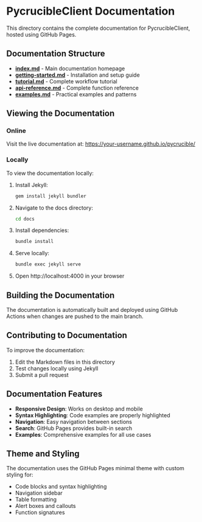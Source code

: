 # PycrucibleClient Documentation

This directory contains the complete documentation for PycrucibleClient, hosted using GitHub Pages.

## Documentation Structure

- **[index.md](index.md)** - Main documentation homepage
- **[getting-started.md](getting-started.md)** - Installation and setup guide
- **[tutorial.md](tutorial.md)** - Complete workflow tutorial
- **[api-reference.md](api-reference.md)** - Complete function reference
- **[examples.md](examples.md)** - Practical examples and patterns

## Viewing the Documentation

### Online
Visit the live documentation at: https://your-username.github.io/pycrucible/

### Locally
To view the documentation locally:

1. Install Jekyll:
   ```bash
   gem install jekyll bundler
   ```

2. Navigate to the docs directory:
   ```bash
   cd docs
   ```

3. Install dependencies:
   ```bash
   bundle install
   ```

4. Serve locally:
   ```bash
   bundle exec jekyll serve
   ```

5. Open http://localhost:4000 in your browser

## Building the Documentation

The documentation is automatically built and deployed using GitHub Actions when changes are pushed to the main branch.

## Contributing to Documentation

To improve the documentation:

1. Edit the Markdown files in this directory
2. Test changes locally using Jekyll
3. Submit a pull request

## Documentation Features

- **Responsive Design**: Works on desktop and mobile
- **Syntax Highlighting**: Code examples are properly highlighted
- **Navigation**: Easy navigation between sections
- **Search**: GitHub Pages provides built-in search
- **Examples**: Comprehensive examples for all use cases

## Theme and Styling

The documentation uses the GitHub Pages minimal theme with custom styling for:
- Code blocks and syntax highlighting
- Navigation sidebar
- Table formatting
- Alert boxes and callouts
- Function signatures